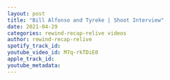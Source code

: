 ```yaml
---
layout: post
title: "Bill Alfonso and Tyreke | Shoot Interview"
date: 2021-04-29
categories: rewind-recap-relive videos
author: rewind-recap-relive
spotify_track_id: 
youtube_video_id: M7q-rkTDiE0
apple_track_id: 
youtube_metadata: 
---
```

